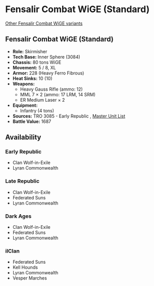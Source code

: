 # Fensalir Combat WiGE (Standard) 

[Other Fensalir Combat WiGE variants](../fensalir_combat_wige.md) 

## Fensalir Combat WiGE (Standard) 

- **Role:** Skirmisher 
- **Tech Base:** Inner Sphere (3084) 
- **Chassis:** 80 tons WiGE 
- **Movement:** 5 / 8, XL 
- **Armor:** 228 (Heavy Ferro Fibrous) 
- **Heat Sinks:** 10 (10) 
- **Weapons:** 
  - Heavy Gauss Rifle (ammo: 12) 
  - MML 7 × 2 (ammo: 17 LRM, 14 SRM) 
  - ER Medium Laser × 2 
- **Equipment:** 
  - Infantry (4 tons) 
- **Sources:** TRO 3085 - Early Republic , [Master Unit List](http://masterunitlist.info/Unit/Details/1057) 
- **Battle Value:** 1687 

## Availability 

### Early Republic 

- Clan Wolf-in-Exile 
- Lyran Commonwealth 

### Late Republic 

- Clan Wolf-in-Exile 
- Federated Suns 
- Lyran Commonwealth 

### Dark Ages 

- Clan Wolf-in-Exile 
- Federated Suns 
- Lyran Commonwealth 

### ilClan 

- Federated Suns 
- Kell Hounds 
- Lyran Commonwealth 
- Vesper Marches 

